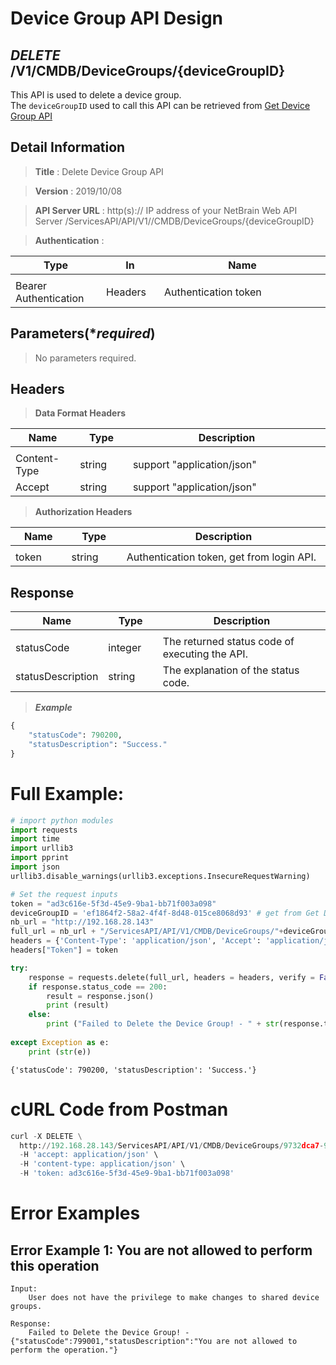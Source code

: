 
# Device Group API Design

## ***DELETE*** /V1/CMDB/DeviceGroups/{deviceGroupID}
This API is used to delete a device group.<br>
The `deviceGroupID` used to call this API can be retrieved from [Get Device Group API](https://github.com/NetBrainAPI/NetBrain-REST-API-R12/blob/main/REST%20APIs%20Documentation/Device%20Group%20Management/Get%20Device%20Group%20API.md)

## Detail Information

> **Title** : Delete Device Group API<br>

> **Version** : 2019/10/08

> **API Server URL** : http(s):// IP address of your NetBrain Web API Server /ServicesAPI/API/V1//CMDB/DeviceGroups/{deviceGroupID}

> **Authentication** : 

|**Type**|**In**|**Name**|
|------|------|------|
|<img width=100/>|<img width=100/>|<img width=500/>|
|Bearer Authentication| Headers | Authentication token | 

## Parameters(****required***)

> No parameters required.

## Headers

> **Data Format Headers**

|**Name**|**Type**|**Description**|
|------|------|------|
|<img width=100/>|<img width=100/>|<img width=500/>|
| Content-Type | string  | support "application/json" |
| Accept | string  | support "application/json" |

> **Authorization Headers**

|**Name**|**Type**|**Description**|
|------|------|------|
|<img width=100/>|<img width=100/>|<img width=500/>|
| token | string  | Authentication token, get from login API. |


## Response

|**Name**|**Type**|**Description**|
|------|------|------|
|<img width=100/>|<img width=100/>|<img width=500/>|
|statusCode| integer | The returned status code of executing the API.  |
|statusDescription| string | The explanation of the status code. |

> ***Example***


```python
{
    "statusCode": 790200,
    "statusDescription": "Success."
}
```

# Full Example:
```python
# import python modules 
import requests
import time
import urllib3
import pprint
import json
urllib3.disable_warnings(urllib3.exceptions.InsecureRequestWarning)

# Set the request inputs
token = "ad3c616e-5f3d-45e9-9ba1-bb71f003a098"
deviceGroupID = 'ef1864f2-58a2-4f4f-8d48-015ce8068d93' # get from Get Device Group API 
nb_url = "http://192.168.28.143"
full_url = nb_url + "/ServicesAPI/API/V1/CMDB/DeviceGroups/"+deviceGroupID
headers = {'Content-Type': 'application/json', 'Accept': 'application/json'}
headers["Token"] = token

try:
    response = requests.delete(full_url, headers = headers, verify = False)
    if response.status_code == 200:
        result = response.json()
        print (result)
    else:
        print ("Failed to Delete the Device Group! - " + str(response.text))
    
except Exception as e:
    print (str(e)) 
```
```
{'statusCode': 790200, 'statusDescription': 'Success.'}
```

# cURL Code from Postman


```python
curl -X DELETE \
  http://192.168.28.143/ServicesAPI/API/V1/CMDB/DeviceGroups/9732dca7-9709-4c49-91e1-a2310b8364d9  \
  -H 'accept: application/json' \
  -H 'content-type: application/json' \
  -H 'token: ad3c616e-5f3d-45e9-9ba1-bb71f003a098'
```

# Error Examples
## Error Example 1: You are not allowed to perform this operation
```
Input:
    User does not have the privilege to make changes to shared device groups.
    
Response:
    Failed to Delete the Device Group! - {"statusCode":799001,"statusDescription":"You are not allowed to perform the operation."}
```